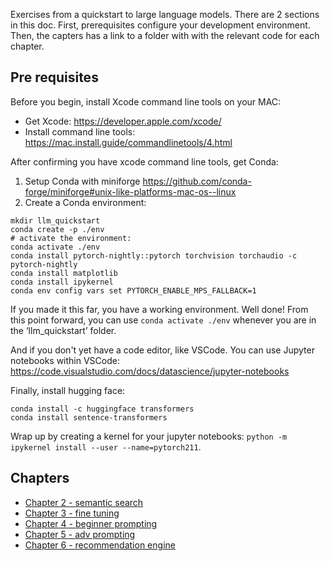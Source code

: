 Exercises from a quickstart to large language models. There are 2 sections in this doc. First, prerequisites configure your development environment. Then, the capters has a link to a folder with with the relevant code for each chapter.

## Pre requisites
Before you begin, install Xcode command line tools on your MAC:
* Get Xcode: https://developer.apple.com/xcode/
* Install command line tools: https://mac.install.guide/commandlinetools/4.html 

After confirming you have xcode command line tools, get Conda:

1. Setup Conda with miniforge https://github.com/conda-forge/miniforge#unix-like-platforms-mac-os--linux
2. Create a Conda environment:
```
mkdir llm_quickstart
conda create -p ./env  
# activate the environment:
conda activate ./env
conda install pytorch-nightly::pytorch torchvision torchaudio -c pytorch-nightly
conda install matplotlib
conda install ipykernel
conda env config vars set PYTORCH_ENABLE_MPS_FALLBACK=1
```
If you made it this far, you have a working environment. Well done! From this point forward, you can use `conda activate ./env` whenever you are in the ‘llm_quickstart’ folder.

And if you don't yet have a code editor, like VSCode. You can use Jupyter notebooks within VSCode: https://code.visualstudio.com/docs/datascience/jupyter-notebooks

Finally, install hugging face:
```
conda install -c huggingface transformers
conda install sentence-transformers
```

Wrap up by creating a kernel for your jupyter notebooks: `python -m ipykernel install --user --name=pytorch211`.


## Chapters

* [Chapter 2 - semantic search](./semantic_search_with_llms/README.md)
* [Chapter 3 - fine tuning](./fine-tuning/fine_tune.ipynb)
* [Chapter 4 - beginner prompting](./first_steps_prompt_engineering/chat_gpt_qa_bot.ipynb)
* [Chapter 5 - adv prompting](./advanced_prompt_engineering/prompt_chain.ipynb)
* [Chapter 6 - recommendation engine](./recommendation_engine/recommendation_engine.ipynb)

